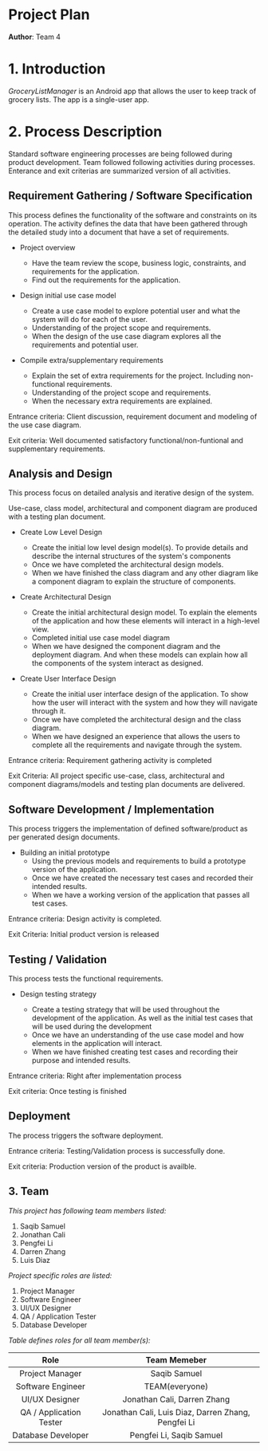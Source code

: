# Project Plan

**Author**: Team 4

# 1. Introduction

_GroceryListManager_ is an Android app that allows the user to keep track of grocery lists.
The app is a single-user app.

# 2. Process Description

Standard software engineering processes are being followed during product development.
Team followed following activities during processes. Enterance and exit criterias are summarized version of all activities.

## Requirement Gathering / Software Specification

This process defines the functionality of the software and constraints on its operation.
The activity defines the data that have been gathered through the detailed study into a document that have a set of requirements.

- Project overview

  - Have the team review the scope, business logic, constraints, and requirements for the application.
  - Find out the requirements for the application.

- Design initial use case model

  - Create a use case model to explore potential user and what the system will do for each of the user.
  - Understanding of the project scope and requirements.
  - When the design of the use case diagram explores all the requirements and potential user.

- Compile extra/supplementary requirements

  - Explain the set of extra requirements for the project. Including non-functional requirements.
  - Understanding of the project scope and requirements.
  - When the necessary extra requirements are explained.

Entrance criteria: Client discussion, requirement document and modeling of the use case diagram.

Exit criteria: Well documented satisfactory functional/non-funtional and supplementary requirements.

## Analysis and Design

This process focus on detailed analysis and iterative design of the system.

Use-case, class model, architectural and component diagram are produced with a testing plan document.

- Create Low Level Design

  - Create the initial low level design model(s). To provide details and describe the internal structures of the system's components
  - Once we have completed the architectural design models.
  - When we have finished the class diagram and any other diagram like a component diagram to explain the structure of components.

- Create Architectural Design

  - Create the initial architectural design model. To explain the elements of the application and how these elements will interact in a high-level view.
  - Completed initial use case model diagram
  - When we have designed the component diagram and the deployment diagram. And when these models can explain how all the components of the system interact as designed.

- Create User Interface Design

  - Create the initial user interface design of the application. To show how the user will interact with the system and how they will navigate through it.
  - Once we have completed the architectural design and the class diagram.
  - When we have designed an experience that allows the users to complete all the requirements and navigate through the system.

Entrance criteria: Requirement gathering activity is completed

Exit Criteria: All project specific use-case, class, architectural and component diagrams/models and testing plan documents are delivered.

## Software Development / Implementation

This process triggers the implementation of defined software/product as per generated design documents.

- Building an initial prototype
  - Using the previous models and requirements to build a prototype version of the application.
  - Once we have created the necessary test cases and recorded their intended results.
  - When we have a working version of the application that passes all test cases.

Entrance criteria: Design activity is completed.

Exit Criteria: Initial product version is released

## Testing / Validation

This process tests the functional requirements.

- Design testing strategy

  - Create a testing strategy that will be used throughout the development of the application. As well as the initial test cases that will be used during the development
  - Once we have an understanding of the use case model and how elements in the application will interact.
  - When we have finished creating test cases and recording their purpose and intended results.

Entrance criteria: Right after implementation process

Exit criteria: Once testing is finished

## Deployment

The process triggers the software deployment.

Entrance criteria: Testing/Validation process is successfully done.

Exit criteria: Production version of the product is availble.

## 3. Team

_This project has following team members listed:_

1.  Saqib Samuel
2.  Jonathan Cali
3.  Pengfei Li
4.  Darren Zhang
5.  Luis Diaz

_Project specific roles are listed:_

1.  Project Manager
2.  Software Engineer
3.  UI/UX Designer
4.  QA / Application Tester
5.  Database Developer

_Table defines roles for all team member(s):_

|          Role           |                    Team Memeber                    |
| :---------------------: | :------------------------------------------------: |
|     Project Manager     |                    Saqib Samuel                    |
|    Software Engineer    |                   TEAM(everyone)                   |
|     UI/UX Designer      |            Jonathan Cali, Darren Zhang             |
| QA / Application Tester | Jonathan Cali, Luis Diaz, Darren Zhang, Pengfei Li |
|   Database Developer    |              Pengfei Li, Saqib Samuel              |
